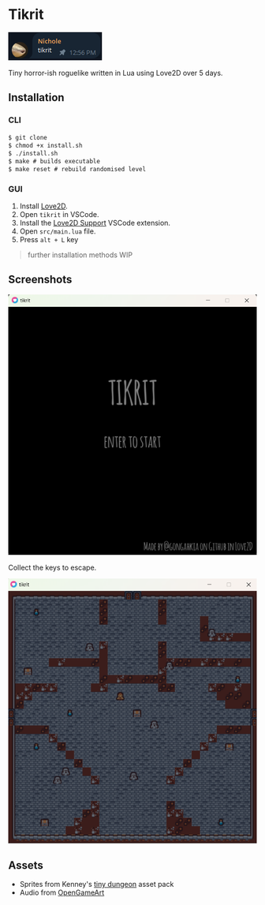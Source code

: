 # Tikrit

![](asset/tikrit-origin.png)

Tiny horror-ish roguelike written in Lua using Love2D over 5 days.

## Installation

### CLI

```console
$ git clone 
$ chmod +x install.sh
$ ./install.sh
$ make # builds executable
$ make reset # rebuild randomised level
```

### GUI

1. Install [Love2D](https://love2d.org/).
2. Open `tikrit` in VSCode.
3. Install the [Love2D Support](https://marketplace.visualstudio.com/items?itemName=pixelbyte-studios.pixelbyte-love2d) VSCode extension.
4. Open `src/main.lua` file.
5. Press `alt + L` key

> further installation methods WIP

## Screenshots

![](asset/tikrit-gameplay-1.png)

Collect the keys to escape.

![](asset/tikrit-gameplay-2.png)

## Assets

* Sprites from Kenney's [tiny dungeon](https://kenney.nl/assets/tiny-dungeon) asset pack
* Audio from [OpenGameArt](https://opengameart.org/)
